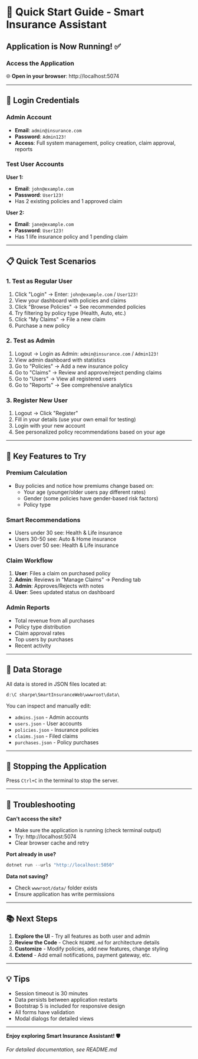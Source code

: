 # 🚀 Quick Start Guide - Smart Insurance Assistant

## Application is Now Running! ✅

### Access the Application
🌐 **Open in your browser**: http://localhost:5074

---

## 🔑 Login Credentials

### Admin Account
- **Email**: `admin@insurance.com`
- **Password**: `Admin123!`
- **Access**: Full system management, policy creation, claim approval, reports

### Test User Accounts
**User 1:**
- **Email**: `john@example.com`
- **Password**: `User123!`
- Has 2 existing policies and 1 approved claim

**User 2:**
- **Email**: `jane@example.com`
- **Password**: `User123!`
- Has 1 life insurance policy and 1 pending claim

---

## 📋 Quick Test Scenarios

### 1. Test as Regular User
1. Click "Login" → Enter: `john@example.com` / `User123!`
2. View your dashboard with policies and claims
3. Click "Browse Policies" → See recommended policies
4. Try filtering by policy type (Health, Auto, etc.)
5. Click "My Claims" → File a new claim
6. Purchase a new policy

### 2. Test as Admin
1. Logout → Login as Admin: `admin@insurance.com` / `Admin123!`
2. View admin dashboard with statistics
3. Go to "Policies" → Add a new insurance policy
4. Go to "Claims" → Review and approve/reject pending claims
5. Go to "Users" → View all registered users
6. Go to "Reports" → See comprehensive analytics

### 3. Register New User
1. Logout → Click "Register"
2. Fill in your details (use your own email for testing)
3. Login with your new account
4. See personalized policy recommendations based on your age

---

## 🎯 Key Features to Try

### Premium Calculation
- Buy policies and notice how premiums change based on:
  - Your age (younger/older users pay different rates)
  - Gender (some policies have gender-based risk factors)
  - Policy type

### Smart Recommendations
- Users under 30 see: Health & Life insurance
- Users 30-50 see: Auto & Home insurance
- Users over 50 see: Health & Life insurance

### Claim Workflow
1. **User**: Files a claim on purchased policy
2. **Admin**: Reviews in "Manage Claims" → Pending tab
3. **Admin**: Approves/Rejects with notes
4. **User**: Sees updated status on dashboard

### Admin Reports
- Total revenue from all purchases
- Policy type distribution
- Claim approval rates
- Top users by purchases
- Recent activity

---

## 📁 Data Storage

All data is stored in JSON files located at:
```
d:\C sharpe\SmartInsuranceWeb\wwwroot\data\
```

You can inspect and manually edit:
- `admins.json` - Admin accounts
- `users.json` - User accounts
- `policies.json` - Insurance policies
- `claims.json` - Filed claims
- `purchases.json` - Policy purchases

---

## 🛑 Stopping the Application

Press `Ctrl+C` in the terminal to stop the server.

---

## 🔧 Troubleshooting

**Can't access the site?**
- Make sure the application is running (check terminal output)
- Try: http://localhost:5074
- Clear browser cache and retry

**Port already in use?**
```powershell
dotnet run --urls "http://localhost:5050"
```

**Data not saving?**
- Check `wwwroot/data/` folder exists
- Ensure application has write permissions

---

## 📚 Next Steps

1. **Explore the UI** - Try all features as both user and admin
2. **Review the Code** - Check `README.md` for architecture details
3. **Customize** - Modify policies, add new features, change styling
4. **Extend** - Add email notifications, payment gateway, etc.

---

## 💡 Tips

- Session timeout is 30 minutes
- Data persists between application restarts
- Bootstrap 5 is included for responsive design
- All forms have validation
- Modal dialogs for detailed views

---

**Enjoy exploring Smart Insurance Assistant! 🛡️**

*For detailed documentation, see README.md*
